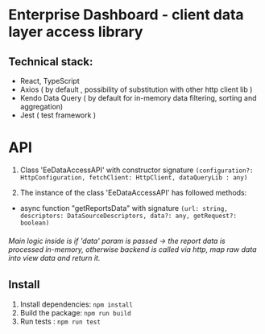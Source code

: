 # Enterprise Dashboard - client data layer access library

## Technical stack:

* React, TypeScript
* Axios ( by default , possibility of substitution with other http client lib )
* Kendo Data Query ( by default for in-memory data filtering, sorting and aggregation)
* Jest ( test framework )

# API

1. Class 'EeDataAccessAPI' with constructor signature
 `(configuration?: HttpConfiguration, fetchClient: HttpClient, dataQueryLib : any)`

2. The instance of the class 'EeDataAccessAPI' has followed methods:
* async  function "getReportsData" with signature 
`(url: string, descriptors: DataSourceDescriptors, data?: any, getRequest?: boolean)`

###### Main logic inside is if 'data' param is passed -> the report data is processed in-memory, otherwise backend is called via http, map raw data into view data and return it.

## Install

1. Install dependencies: `npm install`
4. Build the package: `npm run build`
5. Run tests : `npm run test`


